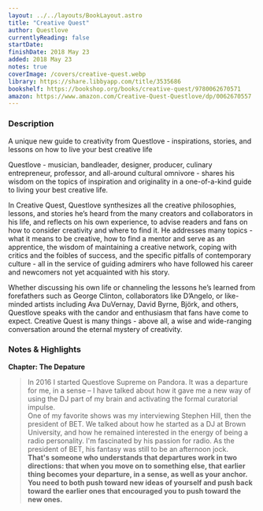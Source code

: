 ```yaml
---
layout: ../../layouts/BookLayout.astro
title: "Creative Quest"
author: Questlove
currentlyReading: false
startDate:
finishDate: 2018 May 23
added: 2018 May 23
notes: true
coverImage: /covers/creative-quest.webp
library: https://share.libbyapp.com/title/3535686
bookshelf: https://bookshop.org/books/creative-quest/9780062670571
amazon: https://www.amazon.com/Creative-Quest-Questlove/dp/0062670557
---
```


### Description
A unique new guide to creativity from Questlove - inspirations, stories, and lessons on how to live your best creative life

Questlove - musician, bandleader, designer, producer, culinary entrepreneur, professor, and all-around cultural omnivore - shares his wisdom on the topics of inspiration and originality in a one-of-a-kind guide to living your best creative life.

In Creative Quest, Questlove synthesizes all the creative philosophies, lessons, and stories he’s heard from the many creators and collaborators in his life, and reflects on his own experience, to advise readers and fans on how to consider creativity and where to find it. He addresses many topics - what it means to be creative, how to find a mentor and serve as an apprentice, the wisdom of maintaining a creative network, coping with critics and the foibles of success, and the specific pitfalls of contemporary culture - all in the service of guiding admirers who have followed his career and newcomers not yet acquainted with his story.

Whether discussing his own life or channeling the lessons he’s learned from forefathers such as George Clinton, collaborators like D’Angelo, or like-minded artists including Ava DuVernay, David Byrne, Björk, and others, Questlove speaks with the candor and enthusiasm that fans have come to expect. Creative Quest is many things - above all, a wise and wide-ranging conversation around the eternal mystery of creativity.

### Notes & Highlights
**Chapter: The Depature**
> In 2016 I started Questlove Supreme on Pandora. It was a departure for me, in a sense – I have talked about how it gave me a new way of using the DJ part of my brain and activating the formal curatorial impulse.  
> One of my favorite shows was my interviewing Stephen Hill, then the president of BET. We talked about how he started as a DJ at Brown University, and how he remained interested in the energy of being a radio personality. I'm fascinated by his passion for radio. As the president of BET, his fantasy was still to be an afternoon jock.  
> **That's someone who understands that departures work in two directions: that when you move on to something else, that earlier thing becomes your departure, in a sense, as well as your anchor. You need to both push toward new ideas of yourself and push back toward the earlier ones that encouraged you to push toward the new ones.**
